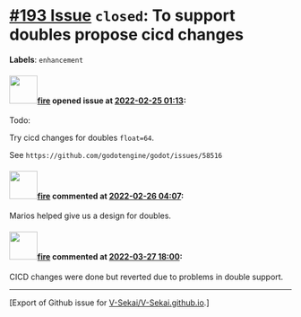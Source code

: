 # [\#193 Issue](https://github.com/V-Sekai/V-Sekai.github.io/issues/193) `closed`: To support doubles propose cicd changes
**Labels**: `enhancement`


#### <img src="https://avatars.githubusercontent.com/u/32321?u=c2e06a3d2b49a467aa907e54aa259516440267cc&v=4" width="50">[fire](https://github.com/fire) opened issue at [2022-02-25 01:13](https://github.com/V-Sekai/V-Sekai.github.io/issues/193):

Todo: 

Try cicd changes for doubles `float=64`.

See `https://github.com/godotengine/godot/issues/58516`

#### <img src="https://avatars.githubusercontent.com/u/32321?u=c2e06a3d2b49a467aa907e54aa259516440267cc&v=4" width="50">[fire](https://github.com/fire) commented at [2022-02-26 04:07](https://github.com/V-Sekai/V-Sekai.github.io/issues/193#issuecomment-1051559498):

Marios helped give us a design for doubles.

#### <img src="https://avatars.githubusercontent.com/u/32321?u=c2e06a3d2b49a467aa907e54aa259516440267cc&v=4" width="50">[fire](https://github.com/fire) commented at [2022-03-27 18:00](https://github.com/V-Sekai/V-Sekai.github.io/issues/193#issuecomment-1079985003):

CICD changes were done but reverted due to problems in double support.


-------------------------------------------------------------------------------



[Export of Github issue for [V-Sekai/V-Sekai.github.io](https://github.com/V-Sekai/V-Sekai.github.io).]

